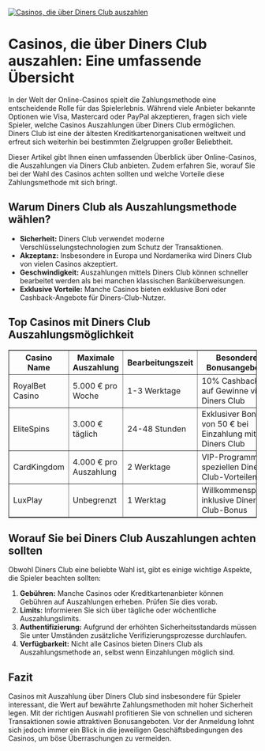 [![Casinos, die über Diners Club auszahlen](https://123-caf.pages.dev/gitsignup.png)](https://vrmoo.ru/Bt82HjjY)

<h1>Casinos, die über Diners Club auszahlen: Eine umfassende Übersicht</h1>  <p>In der Welt der Online-Casinos spielt die Zahlungsmethode eine entscheidende Rolle für das Spielerlebnis. Während viele Anbieter bekannte Optionen wie Visa, Mastercard oder PayPal akzeptieren, fragen sich viele Spieler, welche Casinos Auszahlungen über Diners Club ermöglichen. Diners Club ist eine der ältesten Kreditkartenorganisationen weltweit und erfreut sich weiterhin bei bestimmten Zielgruppen großer Beliebtheit.</p>  <p>Dieser Artikel gibt Ihnen einen umfassenden Überblick über Online-Casinos, die Auszahlungen via Diners Club anbieten. Zudem erfahren Sie, worauf Sie bei der Wahl des Casinos achten sollten und welche Vorteile diese Zahlungsmethode mit sich bringt.</p>  <h2>Warum Diners Club als Auszahlungsmethode wählen?</h2> <ul>   <li><strong>Sicherheit:</strong> Diners Club verwendet moderne Verschlüsselungstechnologien zum Schutz der Transaktionen.</li>   <li><strong>Akzeptanz:</strong> Insbesondere in Europa und Nordamerika wird Diners Club von vielen Casinos akzeptiert.</li>   <li><strong>Geschwindigkeit:</strong> Auszahlungen mittels Diners Club können schneller bearbeitet werden als bei manchen klassischen Banküberweisungen.</li>   <li><strong>Exklusive Vorteile:</strong> Manche Casinos bieten exklusive Boni oder Cashback-Angebote für Diners-Club-Nutzer.</li> </ul>  <h2>Top Casinos mit Diners Club Auszahlungsmöglichkeit</h2> <table border="1" cellpadding="8" cellspacing="0" style="border-collapse: collapse; width: 100%;">   <thead>     <tr>       <th>Casino Name</th>       <th>Maximale Auszahlung</th>       <th>Bearbeitungszeit</th>       <th>Besondere Bonusangebote</th>     </tr>   </thead>   <tbody>     <tr>       <td>RoyalBet Casino</td>       <td>5.000 € pro Woche</td>       <td>1-3 Werktage</td>       <td>10% Cashback auf Gewinne via Diners Club</td>     </tr>     <tr>       <td>EliteSpins</td>       <td>3.000 € täglich</td>       <td>24-48 Stunden</td>       <td>Exklusiver Bonus von 50 € bei Einzahlung mit Diners Club</td>     </tr>     <tr>       <td>CardKingdom</td>       <td>4.000 € pro Auszahlung</td>       <td>2 Werktage</td>       <td>VIP-Programm mit speziellen Diners Club-Vorteilen</td>     </tr>     <tr>       <td>LuxPlay</td>       <td>Unbegrenzt</td>       <td>1 Werktag</td>       <td>Willkommenspaket inklusive Diners Club-Bonus</td>     </tr>   </tbody> </table>  <h2>Worauf Sie bei Diners Club Auszahlungen achten sollten</h2> <p>Obwohl Diners Club eine beliebte Wahl ist, gibt es einige wichtige Aspekte, die Spieler beachten sollten:</p> <ol>   <li><strong>Gebühren:</strong> Manche Casinos oder Kreditkartenanbieter können Gebühren auf Auszahlungen erheben. Prüfen Sie dies vorab.</li>   <li><strong>Limits:</strong> Informieren Sie sich über tägliche oder wöchentliche Auszahlungslimits.</li>   <li><strong>Authentifizierung:</strong> Aufgrund der erhöhten Sicherheitsstandards müssen Sie unter Umständen zusätzliche Verifizierungsprozesse durchlaufen.</li>   <li><strong>Verfügbarkeit:</strong> Nicht alle Casinos bieten Diners Club als Auszahlungsmethode an, selbst wenn Einzahlungen möglich sind.</li> </ol>  <h2>Fazit</h2> <p>Casinos mit Auszahlung über Diners Club sind insbesondere für Spieler interessant, die Wert auf bewährte Zahlungsmethoden mit hoher Sicherheit legen. Mit der richtigen Auswahl profitieren Sie von schnellen und sicheren Transaktionen sowie attraktiven Bonusangeboten. Vor der Anmeldung lohnt sich jedoch immer ein Blick in die jeweiligen Geschäftsbedingungen des Casinos, um böse Überraschungen zu vermeiden.</p>